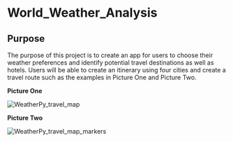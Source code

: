 # World_Weather_Analysis
## Purpose

The purpose of this project is to create an app for users to choose their weather preferences and identify potential travel destinations as well as hotels. Users will be able to create an itinerary using four cities and create a travel route such as the examples in Picture One and Picture Two.

**Picture One**

![WeatherPy_travel_map](https://user-images.githubusercontent.com/78306719/112774919-cede3180-9000-11eb-8499-aca94058a1b4.PNG)

**Picture Two**

![WeatherPy_travel_map_markers](https://user-images.githubusercontent.com/78306719/112774903-bbcb6180-9000-11eb-86b8-4e9c57824e9a.PNG)